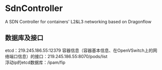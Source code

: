 # SdnController
A SDN Controller for containers' L2&amp;L3 networking based on Dragonflow
## 数据库及接口  
etcd：219.245.186.55:12379
容器信息（容器基本信息、在OpenVSwitch上的网络端口信息）的接口：219.245.186.55:8070/pods/list  
浮动ip的etcd数据库：/ipam/fip
